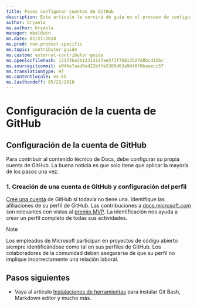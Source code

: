 ```yaml
---
title: Pasos configurar cuentas de GitHub
description: Este artículo le servirá de guía en el proceso de configuración de las cuentas de GitHub, que son necesarias para contribuir al contenido de docs.microsoft.com.
author: bryanla
ms.author: bryanla
manager: mbaldwin
ms.date: 02/27/2018
ms.prod: non-product-specific
ms.topic: contributor-guide
ms.custom: external-contributor-guide
ms.openlocfilehash: 131736a3b12314147ae5f3f76813527d8bcd15bc
ms.sourcegitcommit: e046e7aad8ed22bffe5380d63a9d40f0baeecc57
ms.translationtype: HT
ms.contentlocale: es-ES
ms.lasthandoff: 05/22/2018
---
```

# <a name="github-account-setup"></a>Configuración de la cuenta de GitHub

## <a name="set-up-your-github-account"></a>Configuración de la cuenta de GitHub

Para contribuir al contenido técnico de Docs, debe configurar su propia cuenta de GitHub. La buena noticia es que solo tiene que aplicar la mayoría de los pasos una vez.

### <a name="1-create-a-github-account-and-set-up-your-profile"></a>1. Creación de una cuenta de GitHub y configuración del perfil

[Cree una cuenta](https://github.com/join) de GitHub si todavía no tiene una. Identifique las afiliaciones de su perfil de GitHub. Las contribuciones a [docs.microsoft.com](https://docs.microsoft.com) son relevantes con vistas al [premio MVP](https://mvp.microsoft.com). La identificación nos ayuda a crear un perfil completo de todas sus actividades.

>[!NOTE]
> Los empleados de Microsoft participan en proyectos de código abierto siempre identificándose como tal en sus perfiles de GitHub. Los colaboradores de la comunidad deben asegurarse de que su perfil no implique incorrectamente una relación laboral.

## <a name="next-steps"></a>Pasos siguientes

* Vaya al artículo [Instalaciones de herramientas](get-started-setup-tools.md) para instalar Git Bash, Markdown editor y mucho más.
